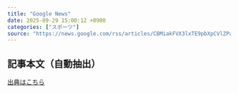 ```yaml
---
title: "Google News"
date: 2025-09-29 15:00:12 +0900
categories: ["スポーツ"]
source: "https://news.google.com/rss/articles/CBMiakFVX3lxTE9pbXpCVlZPaEF1TTQxWmJkU1JFYlRxOGZ5QU8zcHVQZVh4eTZlaHlyNmp4OFl2OE9MVkdva0lkai1HMDc1TlpmSWd5c1Q2bnFJMFo1cWp4NmJ2TGU1SXAzT2pIYWpJemk1LWc?oc=5"
---
```


## 記事本文（自動抽出）
<body class="y0K44d EA71Tc" id="readabilityBody"></body>

[出典はこちら](https://news.google.com/rss/articles/CBMiakFVX3lxTE9pbXpCVlZPaEF1TTQxWmJkU1JFYlRxOGZ5QU8zcHVQZVh4eTZlaHlyNmp4OFl2OE9MVkdva0lkai1HMDc1TlpmSWd5c1Q2bnFJMFo1cWp4NmJ2TGU1SXAzT2pIYWpJemk1LWc?oc=5)
